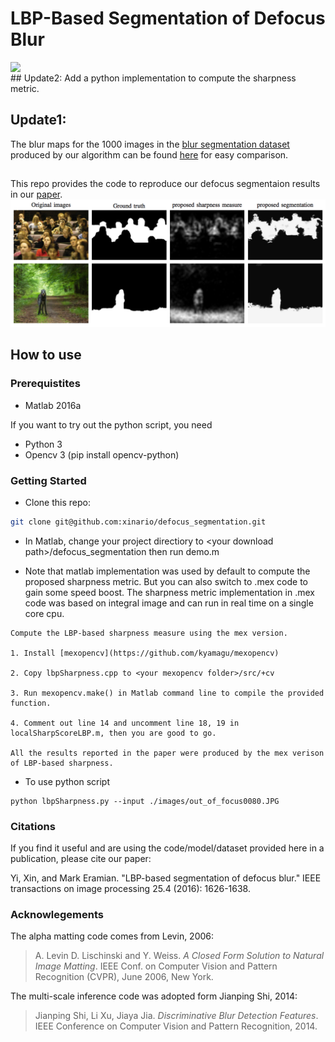 # LBP-Based Segmentation of Defocus Blur
<img src='./images/video_example.gif' align="right" width="900px">
<br>
## Update2:
Add a python implementation to compute the sharpness metric.

## Update1:
The blur maps for the 1000 images in the [blur segmentation dataset](http://www.cse.cuhk.edu.hk/%7Eleojia/projects/dblurdetect/dataset.html) produced by our algorithm can be found [here](https://1drv.ms/u/s!Aj4IQl4ug0_9hEANDaY7WjuOQkxW) for easy comparison.

##
This repo provides the code to reproduce our defocus segmentaion results  in our [paper](https://ieeexplore.ieee.org/abstract/document/7403985/).
<img src="./images/figure1.png" width="900px"/>

## How to use

### Prerequistites
- Matlab 2016a

If you want to try out the python script, you need

- Python 3
- Opencv 3 (pip install opencv-python)

### Getting Started
- Clone this repo:
```bash
git clone git@github.com:xinario/defocus_segmentation.git
```

- In Matlab, change your project directiory to <your download path\>/defocus_segmentation then run demo.m

- Note that matlab implementation was used by default to compute the proposed sharpness metric. But you can also switch to .mex code to gain some speed boost. The sharpness metric implementation in .mex code was based on integral image and can run in real time on a single core cpu.

```
Compute the LBP-based sharpness measure using the mex version.

1. Install [mexopencv](https://github.com/kyamagu/mexopencv)

2. Copy lbpSharpness.cpp to <your mexopencv folder>/src/+cv 

3. Run mexopencv.make() in Matlab command line to compile the provided function.

4. Comment out line 14 and uncomment line 18, 19 in localSharpScoreLBP.m, then you are good to go.

All the results reported in the paper were produced by the mex verison of LBP-based sharpness.
```

- To use python script
```
python lbpSharpness.py --input ./images/out_of_focus0080.JPG
```

### Citations
If you find it useful and are using the code/model/dataset provided here in a publication, please cite our paper:

Yi, Xin, and Mark Eramian. "LBP-based segmentation of defocus blur." IEEE transactions on image processing 25.4 (2016): 1626-1638.

### Acknowlegements
The alpha matting code comes from Levin, 2006:

>A. Levin D. Lischinski and Y. Weiss. *A Closed Form Solution to Natural Image Matting*. 
IEEE Conf. on Computer Vision and Pattern Recognition (CVPR), June 2006, New York.

The multi-scale inference code was adopted form Jianping Shi, 2014:

>Jianping Shi, Li Xu, Jiaya Jia. *Discriminative Blur Detection Features*.
IEEE Conference on Computer Vision and Pattern Recognition, 2014. 









